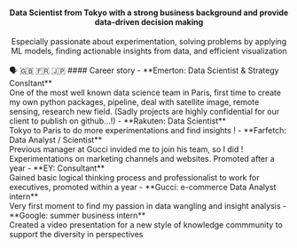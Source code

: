 #### <center> Data Scientist from Tokyo with a strong business background and provide data-driven decision making </center>
<center>Especially passionate about experimentation, solving problems by applying ML models, finding actionable insights from data, and efficient visualization </center><br>
🗣 🇬🇧 🇫🇷 🇯🇵
#### Career story
- **Emerton: Data Scientist & Strategy Consltant** <br>
One of the most well known data science team in Paris, first time to create my own python packages, pipeline, deal with satellite image, remote sensing, research new field. (Sadly projects are highly confidential for our client to publish on github...!)
- **Rakuten: Data Scientist** <br>
Tokyo to Paris to do more experimentations and find insights !
- **Farfetch: Data Analyst / Scientist** <br>
Previous manager at Gucci invided me to join his team, so I did ! Experimentations on marketing channels and websites. Promoted after a year 
- **EY: Consultant** <br>
Gained basic logical thinking process and professionalist to work for executives, promoted within a year
- **Gucci: e-commerce Data Analyst intern** <br>
Very first moment to find my passion in data wangling and insight analysis
- **Google: summer business intern** <br>
Created a video presentation for a new style of knowledge commmunity to support the diversity in perspectives

<!--
**cnai-ds/cnai-ds** is a ✨ _special_ ✨ repository because its `README.md` (this file) appears on your GitHub profile.

Here are some ideas to get you started:

- 🔭 I’m currently working on ...
- 🌱 I’m currently learning ...
- 👯 I’m looking to collaborate on ...
- 🤔 I’m looking for help with ...
- 💬 Ask me about ...
- 📫 How to reach me: ...
- 😄 Pronouns: ...
- ⚡ Fun fact: ...
-->

